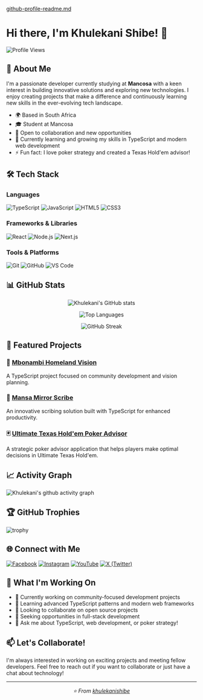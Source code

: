 [github-profile-readme.md](https://github.com/user-attachments/files/22116328/github-profile-readme.md)
# Hi there, I'm Khulekani Shibe! 👋

![Profile Views](https://komarev.com/ghpvc/?username=khulekanishibe&color=blue)

## 🚀 About Me
I'm a passionate developer currently studying at **Mancosa** with a keen interest in building innovative solutions and exploring new technologies. I enjoy creating projects that make a difference and continuously learning new skills in the ever-evolving tech landscape.

- 🌍 Based in South Africa
- 🎓 Student at Mancosa
- 💼 Open to collaboration and new opportunities
- 🌱 Currently learning and growing my skills in TypeScript and modern web development
- ⚡ Fun fact: I love poker strategy and created a Texas Hold'em advisor!

## 🛠️ Tech Stack

### Languages
![TypeScript](https://img.shields.io/badge/TypeScript-007ACC?style=for-the-badge&logo=typescript&logoColor=white)
![JavaScript](https://img.shields.io/badge/JavaScript-F7DF1E?style=for-the-badge&logo=javascript&logoColor=black)
![HTML5](https://img.shields.io/badge/HTML5-E34F26?style=for-the-badge&logo=html5&logoColor=white)
![CSS3](https://img.shields.io/badge/CSS3-1572B6?style=for-the-badge&logo=css3&logoColor=white)

### Frameworks & Libraries
![React](https://img.shields.io/badge/React-20232A?style=for-the-badge&logo=react&logoColor=61DAFB)
![Node.js](https://img.shields.io/badge/Node.js-43853D?style=for-the-badge&logo=node.js&logoColor=white)
![Next.js](https://img.shields.io/badge/Next.js-000000?style=for-the-badge&logo=next.js&logoColor=white)

### Tools & Platforms
![Git](https://img.shields.io/badge/Git-F05032?style=for-the-badge&logo=git&logoColor=white)
![GitHub](https://img.shields.io/badge/GitHub-100000?style=for-the-badge&logo=github&logoColor=white)
![VS Code](https://img.shields.io/badge/Visual_Studio_Code-0078D4?style=for-the-badge&logo=visual%20studio%20code&logoColor=white)

## 📊 GitHub Stats

<div align="center">
  
![Khulekani's GitHub stats](https://github-readme-stats.vercel.app/api?username=khulekanishibe&show_icons=true&theme=radical&hide_border=true)

![Top Languages](https://github-readme-stats.vercel.app/api/top-langs/?username=khulekanishibe&layout=compact&theme=radical&hide_border=true)

![GitHub Streak](https://github-readme-streak-stats.herokuapp.com/?user=khulekanishibe&theme=radical&hide_border=true)

</div>

## 🎯 Featured Projects

### 🏡 [Mbonambi Homeland Vision](https://github.com/khulekanishibe/mbonambi-homeland-vision)
A TypeScript project focused on community development and vision planning.

### 📝 [Mansa Mirror Scribe](https://github.com/khulekanishibe/mansa-mirror-scribe)
An innovative scribing solution built with TypeScript for enhanced productivity.

### 🃏 [Ultimate Texas Hold'em Poker Advisor](https://github.com/khulekanishibe/UltimateTexasHoldemPokerAdvisor)
A strategic poker advisor application that helps players make optimal decisions in Ultimate Texas Hold'em.

## 📈 Activity Graph
![Khulekani's github activity graph](https://github-readme-activity-graph.vercel.app/graph?username=khulekanishibe&theme=react-dark&hide_border=true)

## 🏆 GitHub Trophies
![trophy](https://github-profile-trophy.vercel.app/?username=khulekanishibe&theme=radical&no-frame=true&no-bg=false&margin-w=4)

## 🌐 Connect with Me

[![Facebook](https://img.shields.io/badge/Facebook-%231877F2.svg?style=for-the-badge&logo=Facebook&logoColor=white)](https://www.facebook.com/kayshibe/)
[![Instagram](https://img.shields.io/badge/Instagram-%23E4405F.svg?style=for-the-badge&logo=Instagram&logoColor=white)](https://www.instagram.com/kay_shibe/)
[![YouTube](https://img.shields.io/badge/YouTube-%23FF0000.svg?style=for-the-badge&logo=YouTube&logoColor=white)](https://www.youtube.com/@Cool-Air-Kani)
[![X (Twitter)](https://img.shields.io/badge/X-%23000000.svg?style=for-the-badge&logo=X&logoColor=white)](https://x.com/KayShibe)

## 💼 What I'm Working On

- 🔭 Currently working on community-focused development projects
- 🌱 Learning advanced TypeScript patterns and modern web frameworks
- 👯 Looking to collaborate on open source projects
- 🤔 Seeking opportunities in full-stack development
- 💬 Ask me about TypeScript, web development, or poker strategy!

## 📫 Let's Collaborate!

I'm always interested in working on exciting projects and meeting fellow developers. Feel free to reach out if you want to collaborate or just have a chat about technology!

---

<div align="center">
  <i>⭐️ From <a href="https://github.com/khulekanishibe">khulekanishibe</a></i>
</div>
